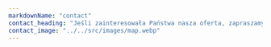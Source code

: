 ```yaml
---
markdownName: "contact"
contact_heading: "Jeśli zainteresowała Państwa nasza oferta, zapraszamy do kontaktu"
contact_image: "../../src/images/map.webp"
---
```

